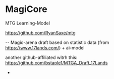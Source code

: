 # MagiCore
MTG Learning-Model


https://github.com/RyanSaxe/mtg

-- Magic-arena draft based on statistic data (from https://www.17lands.com/) + ai-model

another github-affiliated witrh this:
https://github.com/bstaple1/MTGA_Draft_17Lands




-
